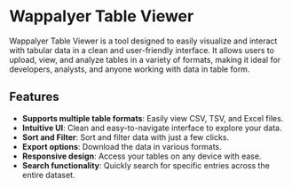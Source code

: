 # Wappalyer Table Viewer

Wappalyer Table Viewer is a tool designed to easily visualize and interact with tabular data in a clean and user-friendly interface. It allows users to upload, view, and analyze tables in a variety of formats, making it ideal for developers, analysts, and anyone working with data in table form.

## Features

- **Supports multiple table formats**: Easily view CSV, TSV, and Excel files.
- **Intuitive UI**: Clean and easy-to-navigate interface to explore your data.
- **Sort and Filter**: Sort and filter data with just a few clicks.
- **Export options**: Download the data in various formats.
- **Responsive design**: Access your tables on any device with ease.
- **Search functionality**: Quickly search for specific entries across the entire dataset.
